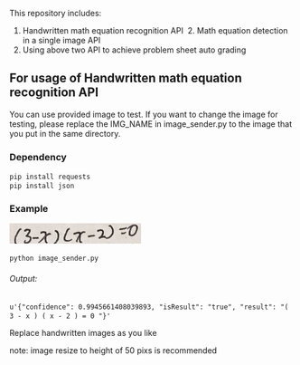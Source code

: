 This repository includes:
  1. Handwritten math equation recognition API
  2. Math equation detection in a single image API
  3. Using above two API to achieve problem sheet auto grading

## For usage of Handwritten math equation recognition API
You can use provided image to test.
If you want to change the image for testing, please replace the IMG_NAME in image_sender.py to the image that you put in the same directory.

### Dependency
```
pip install requests 
pip install json 
```

### Example

![alt text](https://github.com/TomNong/learningpal_api/blob/master/single_equation.png?raw=true)

```
python image_sender.py 
```
###### Output:
```
u'{"confidence": 0.9945661408039893, "isResult": "true", "result": "( 3 - x ) ( x - 2 ) = 0 "}'
```

Replace handwritten images as you like

note: image resize to height of 50 pixs is recommended


